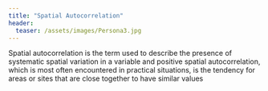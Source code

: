 ```yaml
---
title: "Spatial Autocorrelation"
header:
  teaser: /assets/images/Persona3.jpg
---
```

Spatial autocorrelation is the term used to describe the presence of systematic spatial variation in a variable and positive spatial autocorrelation, which is most often encountered in practical situations, is the tendency for areas or sites that are close together to have similar values